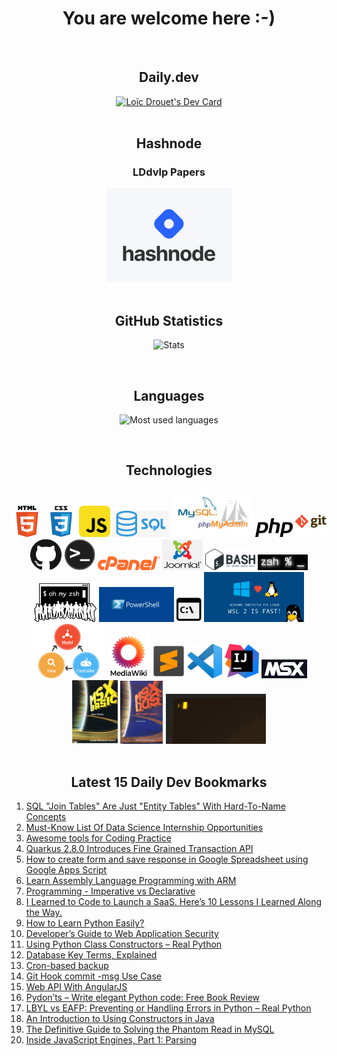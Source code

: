 <h1 align="center"> You are welcome here :-)</h1>

<br />

<div align="center">
    <h2>Daily.dev</h2>    
    <a href="https://app.daily.dev/LDdvlp">
        <img
            src="https://api.daily.dev/devcards/6a2db644d7b342d5924aa8a261fc3c97.png?r=d2h" width="400"
            alt="Loïc Drouet's Dev Card" 
        />
    </a>
</div>

<br />

<div align="center">
    <h2>Hashnode</h2>
    <h3>LDdvlp Papers</h3>
    <a href="https://lddvlp.hashnode.dev/">
        <img 
            src="/images/00-hashnode-logo.jfif" 
            width="200" alt="LDdvlp Papers" 
        />
    </a>
</div>

<br />

<div align="center">
    <h2>GitHub Statistics</h2>
    
![Stats](https://github-readme-stats.vercel.app/api?username=lddvlp&show_icons=true&theme=radical&count_private=true)

</div>

<br />

<div align="center">
    <h2>Languages</h2>

![Most used languages](https://github-readme-stats.vercel.app/api/top-langs/?username=lddvlp)

</div>

<br />

<div align="center">
    <h2>Technologies</h2>

<!-- Image #01    -->
<img alt="HTML5" width="50px" src="https://raw.githubusercontent.com/github/explore/80688e429a7d4ef2fca1e82350fe8e3517d3494d/topics/html/html.png" />

<!-- Image #02    -->
<img alt="CSS3" width="50px" src="https://raw.githubusercontent.com/github/explore/80688e429a7d4ef2fca1e82350fe8e3517d3494d/topics/css/css.png" />

<!-- Image #03    -->
<img alt="JavaScript" width="50px"   src="/images/03-javascript-logo.png" />

<!-- Image #04    -->
<img alt="SQL" width="90px" src="/images/04-sql-logo.jpg" />

<!-- Image #05    -->
<img alt="phpMyAdmin-MySQL" width="130px" src="/images/05-phpmyadmin-mysql-logo.png" />

<!-- Image #06    -->
<img alt="PHP" width="60px" src="/images/06-php-logo-alt.png" />

<!-- Image #07    -->
<img alt="Git" width="50px" src="https://raw.githubusercontent.com/github/explore/80688e429a7d4ef2fca1e82350fe8e3517d3494d/topics/git/git.png" />

<!-- Image #08    -->
<img alt="GitHub" width="50px" src="https://raw.githubusercontent.com/github/explore/78df643247d429f6cc873026c0622819ad797942/topics/github/github.png" />

<!-- Image #09    -->
<img alt="Shell" width="50px" src="https://raw.githubusercontent.com/github/explore/80688e429a7d4ef2fca1e82350fe8e3517d3494d/topics/terminal/terminal.png" />

<!-- Image #10    -->
<img alt="cPanel" width="100px" src="/images/10-cpanel-logo.png" />

<!-- Image #11    -->
<img alt="Joomla!" width="65px" src="/images/11-joomla-logo.png" />

<!-- Image #12    -->
<img alt="Bash" width="80px" src="/images/12-bash-logo.png" />

<!-- Image #13    -->
<img alt="Zsh" width="80px" src="/images/13-zsh-logo.gif" />

<!-- Image #14    -->
<img alt="Oh My Zsh" width="100px" src="/images/14-oh_my_zsh-logo.png" />

<!-- Image #15    -->
<img alt="PowerShell" width="120px" src="/images/15-powershell-logo.jpg" />

<!-- Image #16    -->
<img alt="cmd" width="40px" src="/images/16-cmd-logo.png" />

<!-- Image #17    -->
<img alt="WSL2" width="160px" src="/images/17-wsl2-logo.jpg" />

<!-- Image #18    -->
<img alt="MVC" width="120px" src="/images/18-mvc-logo.jpg" />

<!-- Image #19    -->
<img alt="MediaWiki" width="65px" src="/images/19-mediawiki-logo.png" />

<!-- Image #90    -->
<img alt="Sublime Text" width="55px" src="/images/90-sublime_text-logo.png" />

<!-- Image #91    -->
<img alt="VS Code" width="55px" src="/images/91-vs_code-logo.png" />

<!-- Image #92    -->
<img alt="IntelliJ IDEA" width="55px" src="/images/92-intellij_idea.png" />

<!-- Image #95   -->
<img alt="MSX" width="73px" src="/images/95-msx-logo.png" />

<!-- Image #96    -->
<img alt="MSX-BASIC" width="73px" src="/images/96-msx_ basic-logo.jfif" />

<!-- Image #97    -->
<img alt="MSX-DOS" width="69px" src="/images/97-msx_dos-logo.jpg" />

<!-- Image #99    -->
<img alt="Amber Terminal" width="160px" src="/images/98-amber_terminal.gif" />

</div>

<br />

<div align="center">
    <h2>Latest 15 Daily Dev Bookmarks</h2>
</div>

<!-- daily.dev BOOKMARKS:START -->
1. [SQL &quot;Join Tables&quot; Are Just &quot;Entity Tables&quot; With Hard-To-Name Concepts](https://app.daily.dev/posts/DljtJztoc?utm_source=rss&utm_medium=bookmarks&utm_campaign=Yaq6rDv_C)
2. [Must-Know List Of Data Science Internship Opportunities](https://app.daily.dev/posts/BLyJCvURr?utm_source=rss&utm_medium=bookmarks&utm_campaign=Yaq6rDv_C)
3. [Awesome tools for Coding Practice](https://app.daily.dev/posts/c8su2yCib?utm_source=rss&utm_medium=bookmarks&utm_campaign=Yaq6rDv_C)
4. [Quarkus 2.8.0 Introduces Fine Grained Transaction API](https://app.daily.dev/posts/rkrVSajmQ?utm_source=rss&utm_medium=bookmarks&utm_campaign=Yaq6rDv_C)
5. [How to create form and save response in Google Spreadsheet using Google Apps Script](https://app.daily.dev/posts/tTHDplVwl?utm_source=rss&utm_medium=bookmarks&utm_campaign=Yaq6rDv_C)
6. [Learn Assembly Language Programming with ARM](https://app.daily.dev/posts/HkT6D2B0c?utm_source=rss&utm_medium=bookmarks&utm_campaign=Yaq6rDv_C)
7. [Programming - Imperative vs Declarative](https://app.daily.dev/posts/70qpURgG3?utm_source=rss&utm_medium=bookmarks&utm_campaign=Yaq6rDv_C)
8. [I Learned to Code to Launch a SaaS. Here’s 10 Lessons I Learned Along the Way.](https://app.daily.dev/posts/MkK9nm2Yn?utm_source=rss&utm_medium=bookmarks&utm_campaign=Yaq6rDv_C)
9. [How to Learn Python Easily?](https://app.daily.dev/posts/7vawPDlSM?utm_source=rss&utm_medium=bookmarks&utm_campaign=Yaq6rDv_C)
10. [Developer’s Guide to Web Application Security](https://app.daily.dev/posts/qwhZHHNHq?utm_source=rss&utm_medium=bookmarks&utm_campaign=Yaq6rDv_C)
11. [Using Python Class Constructors – Real Python](https://app.daily.dev/posts/k5MC4yWPQ?utm_source=rss&utm_medium=bookmarks&utm_campaign=Yaq6rDv_C)
12. [Database Key Terms, Explained](https://app.daily.dev/posts/HXzDLCrKj?utm_source=rss&utm_medium=bookmarks&utm_campaign=Yaq6rDv_C)
13. [Cron-based backup](https://app.daily.dev/posts/GR5yQ8qYI?utm_source=rss&utm_medium=bookmarks&utm_campaign=Yaq6rDv_C)
14. [Git Hook commit -msg Use Case](https://app.daily.dev/posts/TMvOWqgIJ?utm_source=rss&utm_medium=bookmarks&utm_campaign=Yaq6rDv_C)
15. [Web API With AngularJS](https://app.daily.dev/posts/Y_ID3TYrV?utm_source=rss&utm_medium=bookmarks&utm_campaign=Yaq6rDv_C)
16. [Pydon’ts – Write elegant Python code: Free Book Review](https://app.daily.dev/posts/2mBgMBkGq?utm_source=rss&utm_medium=bookmarks&utm_campaign=Yaq6rDv_C)
17. [LBYL vs EAFP: Preventing or Handling Errors in Python – Real Python](https://app.daily.dev/posts/XHirf1m1u?utm_source=rss&utm_medium=bookmarks&utm_campaign=Yaq6rDv_C)
18. [An Introduction to Using Constructors in Java](https://app.daily.dev/posts/ghh9uSw_y?utm_source=rss&utm_medium=bookmarks&utm_campaign=Yaq6rDv_C)
19. [The Definitive Guide to Solving the Phantom Read in MySQL](https://app.daily.dev/posts/Ai8AEMupC?utm_source=rss&utm_medium=bookmarks&utm_campaign=Yaq6rDv_C)
20. [Inside JavaScript Engines, Part 1: Parsing](https://app.daily.dev/posts/TqG0MI2j0?utm_source=rss&utm_medium=bookmarks&utm_campaign=Yaq6rDv_C)

<!-- daily.dev BOOKMARKS:END -->
